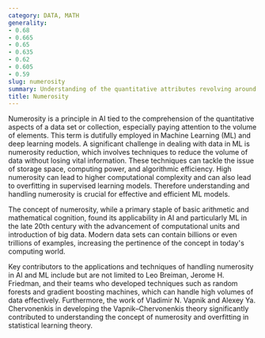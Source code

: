 ```yaml
---
category: DATA, MATH
generality:
- 0.68
- 0.665
- 0.65
- 0.635
- 0.62
- 0.605
- 0.59
slug: numerosity
summary: Understanding of the quantitative attributes revolving around the number of elements in a data set.
title: Numerosity
---
```


Numerosity is a principle in AI tied to the comprehension of the quantitative aspects of a data set or collection, especially paying attention to the volume of elements. This term is dutifully employed in Machine Learning (ML) and deep learning models. A significant challenge in dealing with data in ML is numerosity reduction, which involves techniques to reduce the volume of data without losing vital information. These techniques can tackle the issue of storage space, computing power, and algorithmic efficiency. High numerosity can lead to higher computational complexity and can also lead to overfitting in supervised learning models. Therefore understanding and handling numerosity is crucial for effective and efficient ML models.

The concept of numerosity, while a primary staple of basic arithmetic and mathematical cognition, found its applicability in AI and particularly ML in the late 20th century with the advancement of computational units and introduction of big data. Modern data sets can contain billions or even trillions of examples, increasing the pertinence of the concept in today's computing world.

Key contributors to the applications and techniques of handling numerosity in AI and ML include but are not limited to Leo Breiman, Jerome H. Friedman, and their teams who developed techniques such as random forests and gradient boosting machines, which can handle high volumes of data effectively. Furthermore, the work of Vladimir N. Vapnik and Alexey Ya. Chervonenkis in developing the Vapnik–Chervonenkis theory significantly contributed to understanding the concept of numerosity and overfitting in statistical learning theory.